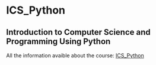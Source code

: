 # ICS_Python
## Introduction to Computer Science and Programming Using Python

All the information avaible about the course: [ICS_Python](https://courses.edx.org/courses/course-v1:MITx+6.00.1x+2T2019/course/#block-v1:MITx+6.00.1x+2T2019+type@chapter+block@fc8f42302c644118adfcfa720f9f403e)
